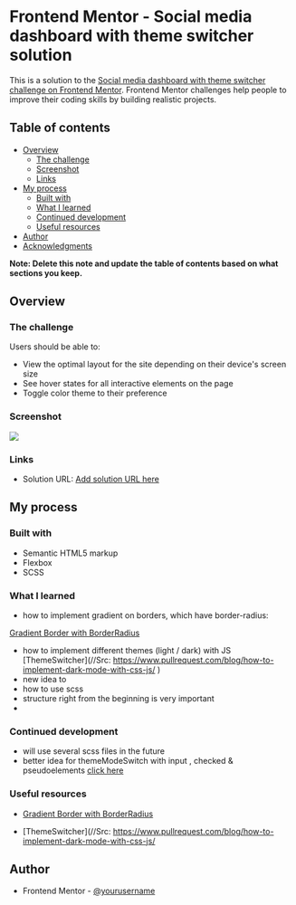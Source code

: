 # Frontend Mentor - Social media dashboard with theme switcher solution

This is a solution to the [Social media dashboard with theme switcher challenge on Frontend Mentor](https://www.frontendmentor.io/challenges/social-media-dashboard-with-theme-switcher-6oY8ozp_H). Frontend Mentor challenges help people to improve their coding skills by building realistic projects. 

## Table of contents

- [Overview](#overview)
  - [The challenge](#the-challenge)
  - [Screenshot](#screenshot)
  - [Links](#links)
- [My process](#my-process)
  - [Built with](#built-with)
  - [What I learned](#what-i-learned)
  - [Continued development](#continued-development)
  - [Useful resources](#useful-resources)
- [Author](#author)
- [Acknowledgments](#acknowledgments)

**Note: Delete this note and update the table of contents based on what sections you keep.**

## Overview

### The challenge

Users should be able to:

- View the optimal layout for the site depending on their device's screen size
- See hover states for all interactive elements on the page
- Toggle color theme to their preference

### Screenshot

![](.design/screenshot.jpg)

### Links

- Solution URL: [Add solution URL here](https://your-solution-url.com)

## My process

### Built with

- Semantic HTML5 markup
- Flexbox
- SCSS

### What I learned

- how to implement gradient on borders, which have border-radius: 

[Gradient Border with BorderRadius](https://dev.to/afif/border-with-gradient-and-radius-387f)

- how to implement different themes (light / dark) with JS
[ThemeSwitcher](//Src: https://www.pullrequest.com/blog/how-to-implement-dark-mode-with-css-js/
)
- new idea to 
- how to use scss
- structure right from the beginning is very important
- 

### Continued development

- will use several scss files in the future
- better idea for themeModeSwitch with input , checked & pseudoelements
[click here](https://css-tricks.com/the-checkbox-hack/)

### Useful resources

- [Gradient Border with BorderRadius](https://dev.to/afif/border-with-gradient-and-radius-387f)

- [ThemeSwitcher](//Src: https://www.pullrequest.com/blog/how-to-implement-dark-mode-with-css-js/

## Author
- Frontend Mentor - [@yourusername](https://www.frontendmentor.io/profile/cjwelldone)

